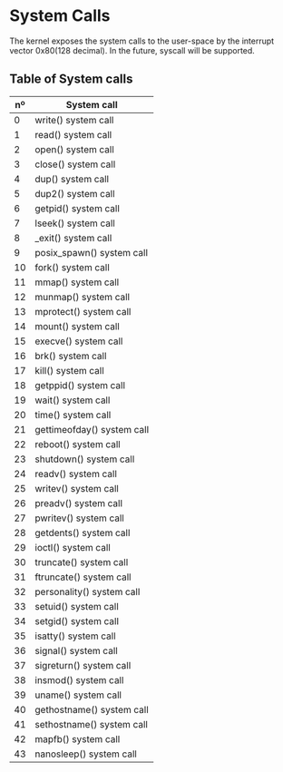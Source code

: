 # System Calls

The kernel exposes the system calls to the user-space by the interrupt vector 0x80(128 decimal). In the future, syscall will be supported.

## Table of System calls

| nº| System call         |
|---|---------------------|
| 0 | write() system call |
| 1 | read() system call  |
| 2 | open() system call  |
| 3 | close() system call |
| 4 | dup() system call   |
| 5 | dup2() system call  |
| 6 | getpid() system call |
| 7 | lseek() system call |
| 8 | _exit() system call |
| 9 | posix_spawn() system call |
| 10 | fork() system call |
| 11 | mmap() system call |
| 12 | munmap() system call |
| 13 | mprotect() system call |
| 14 | mount() system call |
| 15 | execve() system call |
| 16 | brk() system call |
| 17 | kill() system call |
| 18 | getppid() system call |
| 19 | wait() system call |
| 20 | time() system call |
| 21 | gettimeofday() system call |
| 22 | reboot() system call |
| 23 | shutdown() system call |
| 24 | readv() system call |
| 25 | writev() system call |
| 26 | preadv() system call |
| 27 | pwritev() system call |
| 28 | getdents() system call |
| 29 | ioctl() system call |
| 30 | truncate() system call |
| 31 | ftruncate() system call |
| 32 | personality() system call |
| 33 | setuid() system call |
| 34 | setgid() system call |
| 35 | isatty() system call |
| 36 | signal() system call |
| 37 | sigreturn() system call |
| 38 | insmod() system call |
| 39 | uname() system call |
| 40 | gethostname() system call |
| 41 | sethostname() system call |
| 42 | mapfb() system call |
| 43 | nanosleep() system call |